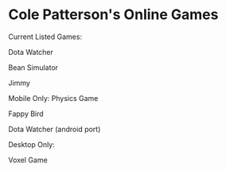 # Cole Patterson's Online Games

Current Listed Games:

Dota Watcher

Bean Simulator

Jimmy

Mobile Only:
Physics Game

Fappy Bird 

Dota Watcher (android port)

Desktop Only:

Voxel Game
